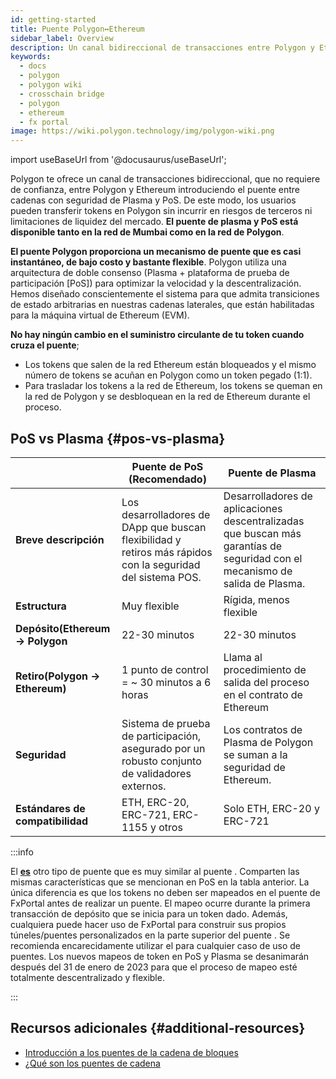 ```yaml
---
id: getting-started
title: Puente Polygon↔Ethereum
sidebar_label: Overview
description: Un canal bidireccional de transacciones entre Polygon y Ethereum
keywords:
  - docs
  - polygon
  - polygon wiki
  - crosschain bridge
  - polygon
  - ethereum
  - fx portal
image: https://wiki.polygon.technology/img/polygon-wiki.png
---
```


import useBaseUrl from '@docusaurus/useBaseUrl';

Polygon te ofrece un canal de transacciones bidireccional, que no requiere de confianza, entre Polygon y Ethereum introduciendo el puente entre cadenas con seguridad de Plasma y PoS. De este modo, los usuarios pueden transferir tokens en Polygon sin incurrir en riesgos de terceros ni limitaciones de liquidez del mercado. **El puente de plasma y PoS está disponible tanto en la red de Mumbai como en la red de Polygon**.

**El puente Polygon proporciona un mecanismo de puente que es casi instantáneo, de bajo costo y bastante flexible**. Polygon utiliza una arquitectura de doble consenso (Plasma + plataforma de prueba de participación [PoS])
para optimizar la velocidad y la descentralización. Hemos diseñado conscientemente el sistema para que admita transiciones de estado arbitrarias en nuestras cadenas laterales, que están habilitadas para la máquina virtual de Ethereum (EVM).

**No hay ningún cambio en el suministro circulante de tu token cuando cruza el puente**;

- Los tokens que salen de la red Ethereum están bloqueados y el mismo número de tokens se acuñan en Polygon como un token pegado (1:1).
- Para trasladar los tokens a la red de Ethereum, los tokens se queman en la red de Polygon y se desbloquean en la red de Ethereum durante el proceso.

## PoS vs Plasma {#pos-vs-plasma}

|                                      | Puente de PoS (Recomendado) | Puente de Plasma |
| ------------------------------------ | ---------------------------------------------------------------------------------------- | ----------------------------------------------------------------------------------------- |
| **Breve descripción** | Los desarrolladores de DApp que buscan flexibilidad y retiros más rápidos con la seguridad del sistema POS. | Desarrolladores de aplicaciones descentralizadas que buscan más garantías de seguridad con el mecanismo de salida de Plasma\. |
| **Estructura** | Muy flexible | Rígida, menos flexible |
| **Depósito\(Ethereum → Polygon** | 22-30 minutos | 22-30 minutos |
| **Retiro\(Polygon → Ethereum)** | 1 punto de control = ~ 30 minutos a 6 horas | Llama al procedimiento de salida del proceso en el contrato de Ethereum |
| **Seguridad** | Sistema de prueba de participación, asegurado por un robusto conjunto de validadores externos\. | Los contratos de Plasma de Polygon se suman a la seguridad de Ethereum. |
| **Estándares de compatibilidad** | ETH, ERC-20, ERC-721, ERC-1155 y otros | Solo ETH, ERC-20 y ERC-721 |

:::info

El  [**es**](/develop/l1-l2-communication/fx-portal.md) otro tipo de puente que es muy similar al puente . Comparten las mismas características que se mencionan en PoS en la tabla anterior. La única diferencia es que los tokens no deben ser mapeados en el puente de FxPortal antes de realizar un puente. El mapeo ocurre durante la primera transacción de depósito que se inicia para un token dado. Además, cualquiera puede hacer uso de FxPortal para construir sus propios túneles/puentes personalizados en la parte superior del puente . Se recomienda encarecidamente utilizar el  para cualquier caso de uso de puentes. Los nuevos mapeos de token en PoS y Plasma se desanimarán después del 31 de enero de 2023 para que el proceso de mapeo esté totalmente descentralizado y flexible.

:::

## Recursos adicionales {#additional-resources}

- [Introducción a los puentes de la cadena de bloques](https://ethereum.org/en/bridges/)
- [¿Qué son los puentes de cadena](https://www.alchemy.com/overviews/cross-chain-bridges)
